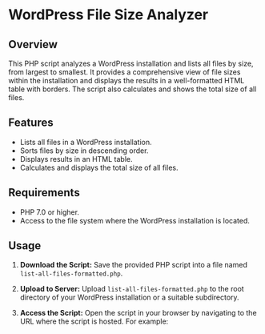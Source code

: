 # WordPress File Size Analyzer

## Overview

This PHP script analyzes a WordPress installation and lists all files by size, from largest to smallest. It provides a comprehensive view of file sizes within the installation and displays the results in a well-formatted HTML table with borders. The script also calculates and shows the total size of all files.

## Features

- Lists all files in a WordPress installation.
- Sorts files by size in descending order.
- Displays results in an HTML table.
- Calculates and displays the total size of all files.

## Requirements

- PHP 7.0 or higher.
- Access to the file system where the WordPress installation is located.

## Usage

1. **Download the Script:**
   Save the provided PHP script into a file named `list-all-files-formatted.php`.

2. **Upload to Server:**
   Upload `list-all-files-formatted.php` to the root directory of your WordPress installation or a suitable subdirectory.

3. **Access the Script:**
   Open the script in your browser by navigating to the URL where the script is hosted. For example:
